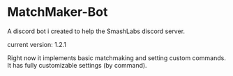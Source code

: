 # MatchMaker-Bot
A discord bot i created to help the SmashLabs discord server.

current version: 1.2.1

Right now it implements basic matchmaking and setting custom commands. 
It has fully customizable settings (by command).
